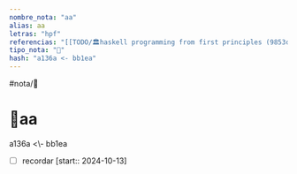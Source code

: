 ```yaml
---
nombre_nota: "aa"
alias: aa
letras: "hpf"
referencias: "[[TODO/🏛️haskell programming from first principles (9853c).md]]"
tipo_nota: "📑"
hash: "a136a <- bb1ea"
---
```


#nota/📑

# 📑aa
<div class="hash">a136a <\- bb1ea</div>

- [ ] recordar  [start:: 2024-10-13]

